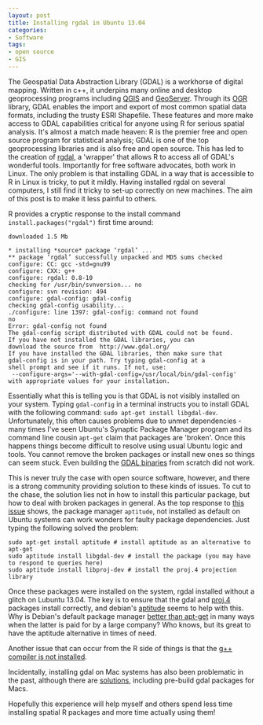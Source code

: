 ```yaml
---
layout: post
title: Installing rgdal in Ubuntu 13.04 
categories:
- Software 
tags:
- open source
- GIS
---
```

The Geospatial Data Abstraction Library (GDAL) is a workhorse of digital mapping.
Written in c++, it underpins many online and desktop geoprocessing programs including
[QGIS](http://www.qgis.org/en/site/) and [GeoServer](http://geoserver.org/display/GEOS/Welcome).
Through its [OGR](http://www.gdal.org/ogr/) library, 
GDAL enables the import and export of most 
common spatial data formats, including the trusty ESRI Shapefile. 
These features and more make access to GDAL capabilities critical for 
anyone using R for serious spatial analysis. It's almost a match made heaven:
R is the premier free and open source program for statistical analysis; GDAL 
is one of the top geoprocessing libraries and is also free and open source. 
This has led to the creation of [rgdal](http://cran.r-project.org/web/packages/rgdal/index.html), 
a 'wrapper' that allows R to access all of GDAL's wonderful tools. 
Importantly for free software advocates, both work in Linux. The only problem 
is that installing GDAL in a way that is accessible to R in Linux is tricky, to put it mildly. 
Having installed rgdal on several computers, I still find it tricky to set-up correctly 
on new machines. The aim of this post is to make it less painful to others.

R provides a cryptic response to the install command `install.packages("rgdal")` first time around:

```
downloaded 1.5 Mb

* installing *source* package ‘rgdal’ ...
** package ‘rgdal’ successfully unpacked and MD5 sums checked
configure: CC: gcc -std=gnu99
configure: CXX: g++
configure: rgdal: 0.8-10
checking for /usr/bin/svnversion... no
configure: svn revision: 494
configure: gdal-config: gdal-config
checking gdal-config usability... 
./configure: line 1397: gdal-config: command not found
no
Error: gdal-config not found
The gdal-config script distributed with GDAL could not be found.
If you have not installed the GDAL libraries, you can
download the source from  http://www.gdal.org/
If you have installed the GDAL libraries, then make sure that
gdal-config is in your path. Try typing gdal-config at a
shell prompt and see if it runs. If not, use:
 --configure-args='--with-gdal-config=/usr/local/bin/gdal-config'
with appropriate values for your installation. 
```

Essentially what this is telling you is that GDAL is not 
visibly installed on your system. Typing `gdal-config` in 
a terminal instructs you to install GDAL with the following command:
`sudo apt-get install libgdal-dev`. Unfortunately, this 
often causes problems due to unmet dependencies - many times
I've seen Ubuntu's Synaptic Package Manager program and its 
command line cousin `apt-get` claim that packages are 'broken'.
Once this happens things become difficult to resolve using usual 
Ubuntu logic and tools. You cannot remove the broken packages or install 
new ones so things can seem stuck. 
Even building the [GDAL binaries](http://trac.osgeo.org/gdal/wiki/BuildingOnUnix) from 
scratch did not work. 

This is never truly the case with open source software, however, and
there is a strong community providing solution to these kinds of issues. 
To cut to the chase, the solution lies not in how to install this particular
package, but how to deal with broken packages in general.
As the top response to [this issue](http://askubuntu.com/questions/223237/unable-to-correct-problems-you-have-held-broken-packages) shows, the package manager `aptitude`, not installed as default on Ubuntu systems
can work wonders for faulty package dependencies. Just typing the following solved the problem:

``` 
sudo apt-get install aptitude # install aptitude as an alternative to apt-get
sudo aptitude install libgdal-dev # install the package (you may have to respond to queries here)
sudo aptitude install libproj-dev # install the proj.4 projection library
```

Once these packages were installed on the system, rgdal installed without a glitch on Lubuntu
13.04. The key is to ensure that the gdal and [proj.4](http://trac.osgeo.org/proj/)
 packages install correctly, and 
debian's [aptitude](https://wiki.debian.org/Aptitude) seems to help with this. 
Why is Debian's default package manager [better than apt-get](http://askubuntu.com/questions/1743/is-aptitude-still-considered-superior-to-apt-get) 
in many ways when the latter is paid for by a large company? Who knows, but its great to 
have the aptitude alternative in times of need.

Another issue that can occur from the R side of things is that the 
[g++ compiler is not installed](http://stackoverflow.com/questions/15569720/install-rgdal-library-in-rstudio-gdalallregister-not-found-in-libgdal).  

Incidentally, installing gdal on Mac systems has also been problematic in the past, 
although there are [solutions](http://spatial.ly/2010/11/installing-rgdal-on-mac-os-x/), 
including pre-build gdal packages for Macs. 

Hopefully this experience will help myself and others spend less time 
installing spatial R packages and more time actually using them!

